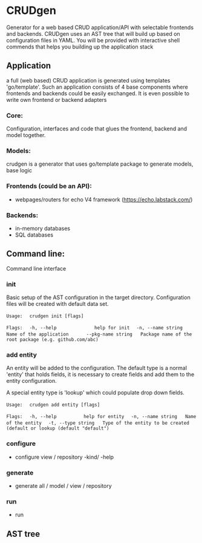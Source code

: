 # CRUDgen
Generator for a web based CRUD application/API with selectable frontends and backends. 
CRUDgen uses an AST tree that will build up based on configuration files in YAML. 
You will be provided with interactive shell commends that helps you building up the 
application stack

## Application
a full (web based) CRUD application is generated using templates 'go/template'.
Such an application consists of 4 base components where frontends and backends 
could be easily exchanged. It is even possible to write own frontend or backend adapters

### Core:
Configuration, interfaces and code that glues the frontend, backend and model together.

### Models:
crudgen is a generator that uses go/template package to generate models,
base logic 

### Frontends (could be an API):
* webpages/routers for echo V4 framework (https://echo.labstack.com/)

### Backends:
* in-memory databases
* SQL databases

## Command line:
Command line interface

### init
Basic setup of the AST configuration in the target directory. 
Configuration files will be created with default data set.

`Usage:`
`  crudgen init [flags]`

`Flags:`
`  -h, --help              help for init`
`  -n, --name string       Name of the application`
`      --pkg-name string   Package name of the root package (e.g. github.com/abc)`

### add entity
An entity will be added to the configuration. The default type is a
normal 'entity' that holds fields, it is necessary to create fields and add 
them to the entity configuration.

A special entity type is 'lookup' which could populate drop down fields.

`Usage:`
`  crudgen add entity [flags]`

`Flags:`
`  -h, --help          help for entity`
`  -n, --name string   Name of the entity`
`  -t, --type string   Type of the entity to be created (default or lookup (default "default")`

### configure
- configure view / repository -kind/ -help

### generate
- generate all / model / view / repository

### run
- run

## AST tree
